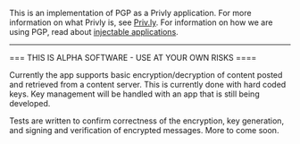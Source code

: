 This is an implementation of PGP as a Privly application. For more information on what Privly is, see [Priv.ly](https://priv.ly). For information on how we are using PGP, read about [injectable applications](https://github.com/privly/privly-organization/wiki/Injectable-Applications).

------------------------------------------------------------------------------


=== THIS IS ALPHA SOFTWARE - USE AT YOUR OWN RISKS ====

Currently the app supports basic encryption/decryption of content posted and retrieved from a content server. This is currently done with hard coded keys. Key management will be handled with an app that is still being developed.  

Tests are written to confirm correctness of the encryption, key generation, and signing and verification of encrypted messages. More to come soon.
